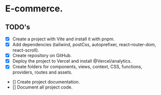 # E-commerce.

## TODO's

- [x] Create a project with Vite and install it with pnpm.
- [x] Add dependencies (tailwind, postCss, autoprefixer, react-router-dom, react-scroll).
- [x] Create repository on GitHub.
- [x] Deploy the project to Vercel and install @Vercel/analytics.
- [x] Create folders for components, views, context, CSS, functions, providers, routes and assets.
- [] Create project documentation.
- [] Document all project code.